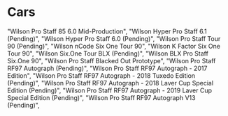 # Cars



"Wilson Pro Staff 85 6.0 Mid-Production",
"Wilson Hyper Pro Staff 6.1 (Pending)",
"Wilson Hyper Pro Staff 6.0 (Pending)",
"Wilson Pro Staff Tour 90 (Pending)",
"Wilson nCode Six One Tour 90",
"Wilson K Factor Six One Tour 90",
"Wilson Six.One Tour BLX (Pending)",
"Wilson BLX Pro Staff Six.One 90",
"Wilson Pro Staff Blacked Out Prototype",
"Wilson Pro Staff RF97 Autograph (Pending)",
"Wilson Pro Staff RF97 Autograph - 2017 Edition",
"Wilson Pro Staff RF97 Autograph - 2018 Tuxedo Edition (Pending)",
"Wilson Pro Staff RF97 Autograph - 2018 Laver Cup Special Edition (Pending)",
"Wilson Pro Staff RF97 Autograph - 2019 Laver Cup Special Edition (Pending)",
"Wilson Pro Staff RF97 Autograph V13 (Pending)",

